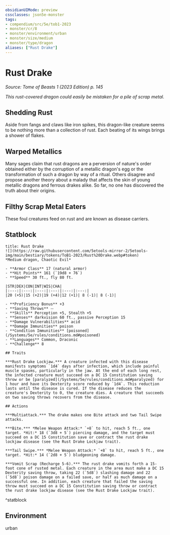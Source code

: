 ```yaml
---
obsidianUIMode: preview
cssclasses: json5e-monster
tags:
- compendium/src/5e/tob1-2023
- monster/cr/8
- monster/environment/urban
- monster/size/medium
- monster/type/dragon
aliases: ["Rust Drake"]
---
```

# Rust Drake
*Source: Tome of Beasts 1 (2023 Edition) p. 145*  

*This rust-covered dragon could easily be mistaken for a pile of scrap metal.*

## Shedding Rust

Aside from fangs and claws like iron spikes, this dragon-like creature seems to be nothing more than a collection of rust. Each beating of its wings brings a shower of flakes.

## Warped Metallics

Many sages claim that rust dragons are a perversion of nature's order obtained either by the corruption of a metallic dragon's egg or the transformation of such a dragon by way of a ritual. Others disagree and propose another theory about a malady that affects the skin of young metallic dragons and ferrous drakes alike. So far, no one has discovered the truth about their origins.

## Filthy Scrap Metal Eaters

These foul creatures feed on rust and are known as disease carriers.

## Statblock

```ad-statblock
title: Rust Drake
![](https://raw.githubusercontent.com/5etools-mirror-2/5etools-img/main/bestiary/tokens/ToB1-2023/Rust%20Drake.webp#token)
*Medium dragon, Chaotic Evil*

- **Armor Class** 17 (natural armor)
- **Hit Points** 161 (`19d8 + 76`)
- **Speed** 30 ft., fly 80 ft.

|STR|DEX|CON|INT|WIS|CHA|
|:---:|:---:|:---:|:---:|:---:|:---:|
|20 (+5)|15 (+2)|19 (+4)|12 (+1)| 8 (-1)| 8 (-1)|

- **Proficiency Bonus** +3
- **Saving Throws** ⏤
- **Skills** Perception +5, Stealth +5
- **Senses** darkvision 60 ft., passive Perception 15
- **Damage Vulnerabilities** acid
- **Damage Immunities** poison
- **Condition Immunities** [poisoned](/Systems/5e/rules/conditions.md#poisoned)
- **Languages** Common, Draconic
- **Challenge** 8

## Traits

***Rust Drake Lockjaw.*** A creature infected with this disease manifests symptoms `1d4` days after infection, which include painful muscle spasms, particularly in the jaw. At the end of each long rest, the infected creature must succeed on a DC 15 Constitution saving throw or be [paralyzed](/Systems/5e/rules/conditions.md#paralyzed) for 1 hour and have its Dexterity score reduced by `1d4`. This reduction lasts until the disease is cured. If the disease reduces the creature's Dexterity to 0, the creature dies. A creature that succeeds on two saving throws recovers from the disease.

## Actions

***Multiattack.*** The drake makes one Bite attack and two Tail Swipe attacks.

***Bite.*** *Melee Weapon Attack:* `+8` to hit, reach 5 ft., one target. *Hit:* 18 (`3d8 + 5`) piercing damage, and the target must succeed on a DC 15 Constitution save or contract the rust drake lockjaw disease (see the Rust Drake Lockjaw trait).

***Tail Swipe.*** *Melee Weapon Attack:* `+8` to hit, reach 5 ft., one target. *Hit:* 14 (`2d8 + 5`) bludgeoning damage.

***Vomit Scrap (Recharge 5-6).*** The rust drake vomits forth a 15-foot cone of rusted metal. Each creature in the area must make a DC 15 Dexterity saving throw, taking 22 (`5d8`) slashing damage and 22 (`5d8`) poison damage on a failed save, or half as much damage on a successful one. In addition, each creature that failed the saving throw must succeed on a DC 15 Constitution saving throw or contract the rust drake lockjaw disease (see the Rust Drake Lockjaw trait).
```
^statblock

## Environment

urban